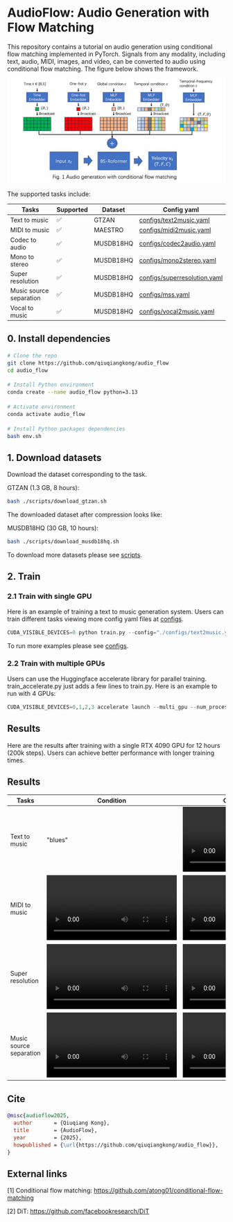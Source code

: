 # AudioFlow: Audio Generation with Flow Matching

This repository contains a tutorial on audio generation using conditional flow matching implemented in PyTorch. Signals from any modality, including text, audio, MIDI, images, and video, can be converted to audio using conditional flow matching. The figure below shows the framework.

![Framework](./assets/framework.png)

The supported tasks include:

| Tasks                   | Supported    | Dataset    | Config yaml                                                  |
|-------------------------|--------------|------------|--------------------------------------------------------------|
| Text to music           | ✅           | GTZAN      | [configs/text2music.yaml](configs/text2music.yaml)           |
| MIDI to music           | ✅           | MAESTRO    | [configs/midi2music.yaml](configs/midi2music.yaml)           |
| Codec to audio          | ✅           | MUSDB18HQ  | [configs/codec2audio.yaml](configs/codec2audio.yaml)         |
| Mono to stereo          | ✅           | MUSDB18HQ  | [configs/mono2stereo.yaml](configs/mono2stereo.yaml)         |
| Super resolution        | ✅           | MUSDB18HQ  | [configs/superresolution.yaml](configs/superresolution.yaml) |
| Music source separation | ✅           | MUSDB18HQ  | [configs/mss.yaml](configs/mss.yaml)                         |
| Vocal to music          | ✅           | MUSDB18HQ  | [configs/vocal2music.yaml](configs/vocal2music.yaml)         |


## 0. Install dependencies

```bash
# Clone the repo
git clone https://github.com/qiuqiangkong/audio_flow
cd audio_flow

# Install Python environment
conda create --name audio_flow python=3.13

# Activate environment
conda activate audio_flow

# Install Python packages dependencies
bash env.sh
```

## 1. Download datasets

Download the dataset corresponding to the task. 

GTZAN (1.3 GB, 8 hours):

```bash
bash ./scripts/download_gtzan.sh
```

The downloaded dataset after compression looks like:

MUSDB18HQ (30 GB, 10 hours):

```bash
bash ./scripts/download_musdb18hq.sh
```

To download more datasets please see [scripts](scripts).

## 2. Train

### 2.1 Train with single GPU

Here is an example of training a text to music generation system. Users can train different tasks viewing more config yaml files at [configs](configs).

```python
CUDA_VISIBLE_DEVICES=0 python train.py --config="./configs/text2music.yaml"
```

To run more examples please see [configs](configs).

### 2.2 Train with multiple GPUs

Users can use the Huggingface accelerate library for parallel training. train_accelerate.py just adds a few lines to train.py. Here is an example to run with 4 GPUs:

```python
CUDA_VISIBLE_DEVICES=0,1,2,3 accelerate launch --multi_gpu --num_processes 4 train_accelerate.py --config="./configs/text2music.yaml"
```

## Results

Here are the results after training with a single RTX 4090 GPU for 12 hours (200k steps). Users can achieve better performance with longer training times.

## Results

| Tasks                   | Condition    | Generated audio | Ground truth |
|-------------------------|--------------|-----------------|--------------|
| Text to music           | "blues"      | <video src=https://github.com/user-attachments/assets/1a62cb11-fdec-445a-a38c-3f5d9f82748e autoplay controls></video> | N.A.         |
| MIDI to music           | <video src=https://github.com/user-attachments/assets/81ce572a-f0da-4b69-bdd3-5be9d0c3e4d5> | <video src=https://github.com/user-attachments/assets/5f21234e-dc02-4b2a-b0f2-43d9d24d5775> | <video src=https://github.com/user-attachments/assets/6cecccd7-31f7-43da-a601-9cfc4e7e617f> |
| Super resolution        | <video src=https://github.com/user-attachments/assets/47d4428f-cdb5-400a-9257-15679f4de86f> | <video src=https://github.com/user-attachments/assets/13021a63-7530-49b7-b897-09a3bd004b10> | <video src=https://github.com/user-attachments/assets/b8330d99-2b58-4c98-b66e-ef2f265fe6ad> |
| Music source separation | <video src=https://github.com/user-attachments/assets/26a37757-ea88-4ab6-bab4-6dd3d1ac716c> | <video src=https://github.com/user-attachments/assets/d3022759-7f70-4abb-93c4-decd34438d31> | <video src=https://github.com/user-attachments/assets/45e32fb7-7210-4399-9079-be4991498ede> |


## Cite

```bibtex
@misc{audioflow2025,
  author       = {Qiuqiang Kong},
  title        = {AudioFlow},
  year         = {2025},
  howpublished = {\url{https://github.com/qiuqiangkong/audio_flow}},
}
```

## External links

[1] Conditional flow matching: https://github.com/atong01/conditional-flow-matching

[2] DiT: https://github.com/facebookresearch/DiT